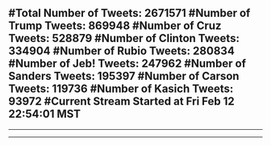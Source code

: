 #Total Number of Tweets: 2671571 
#Number of Trump Tweets: 869948
#Number of Cruz Tweets: 528879
#Number of Clinton Tweets: 334904
#Number of Rubio Tweets: 280834
#Number of Jeb! Tweets: 247962
#Number of Sanders Tweets: 195397
#Number of Carson Tweets: 119736
#Number of Kasich Tweets: 93972
#Current Stream Started at Fri Feb 12 22:54:01 MST
---
---
---
